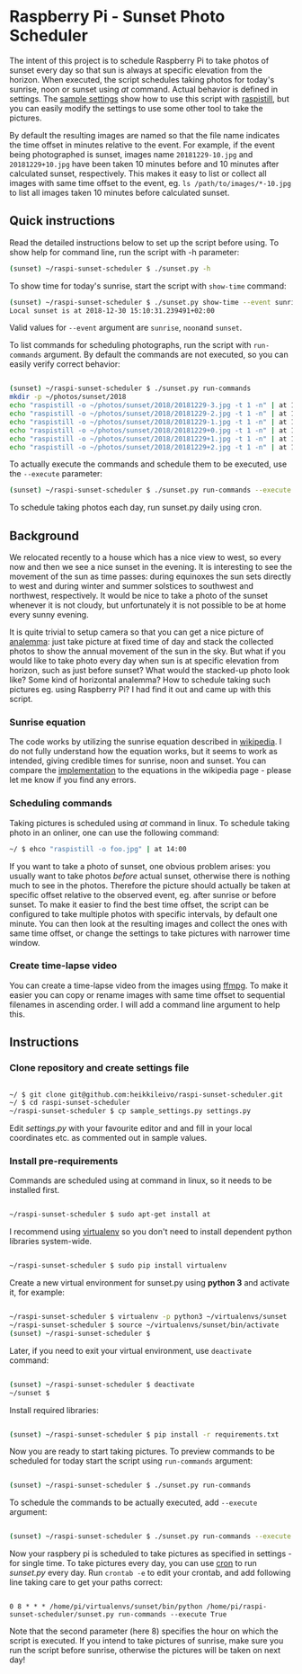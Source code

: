 # Raspberry Pi - Sunset Photo Scheduler
The intent of this project is to schedule Raspberry Pi to take photos of sunset every day so that sun is always at specific elevation from the horizon. When executed, the script schedules taking photos for today's sunrise, noon or sunset using _at_ command. Actual behavior is defined in settings. The [sample settings](https://github.com/heikkileivo/raspi-sunset-scheduler/blob/master/sample_settings.py) show how to use this script with [raspistill](https://www.raspberrypi.org/documentation/usage/camera/raspicam/raspistill.md), but you can easily modify the settings to use some other tool to take the pictures.
  
By default the resulting images are named so that the file name indicates the time offset in minutes relative to the event. For example, if the event being photographed is sunset, images name `20181229-10.jpg` and `20181229+10.jpg` have been taken 10 minutes before and 10 minutes after calculated sunset, respectively. This makes it easy to list or collect all images with same time offset to the event, eg. `ls /path/to/images/*-10.jpg` to list all images taken 10 minutes before calculated sunset.

## Quick instructions
Read the detailed instructions below to set up the script before using. To show help for command line, run the script with -h parameter: 
```bash
(sunset) ~/raspi-sunset-scheduler $ ./sunset.py -h
```
To show time for today's sunrise, start the script with `show-time` command: 
```bash
(sunset) ~/raspi-sunset-scheduler $ ./sunset.py show-time --event sunrise
Local sunset is at 2018-12-30 15:10:31.239491+02:00
```
Valid values for `--event` argument are `sunrise`, `noon`and `sunset`.

To list commands for scheduling photographs, run the script with `run-commands` argument. By default the commands are not executed, so you can easily verify correct behavior:

```bash

(sunset) ~/raspi-sunset-scheduler $ ./sunset.py run-commands
mkdir -p ~/photos/sunset/2018
echo "raspistill -o ~/photos/sunset/2018/20181229-3.jpg -t 1 -n" | at 14:40
echo "raspistill -o ~/photos/sunset/2018/20181229-2.jpg -t 1 -n" | at 14:41
echo "raspistill -o ~/photos/sunset/2018/20181229-1.jpg -t 1 -n" | at 14:42
echo "raspistill -o ~/photos/sunset/2018/20181229+0.jpg -t 1 -n" | at 14:43
echo "raspistill -o ~/photos/sunset/2018/20181229+1.jpg -t 1 -n" | at 14:44
echo "raspistill -o ~/photos/sunset/2018/20181229+2.jpg -t 1 -n" | at 14:45
```
To actually execute the commands and schedule them to be executed, use the `--execute` parameter: 
```bash
(sunset) ~/raspi-sunset-scheduler $ ./sunset.py run-commands --execute True`
```
To schedule taking photos each day, run sunset.py daily using cron.

## Background
We relocated recently to a house which has a nice view to west, so every now and then we see a nice sunset in the evening. It is interesting to see the movement of the sun as time passes: during equinoxes the sun sets directly to west and during winter and summer solstices to southwest and northwest, respectively. It would be nice to take a photo of the sunset whenever it is not cloudy, but unfortunately it is not possible to be at home every sunny evening.

It is quite trivial to setup camera so that you can get a nice picture of [analemma](https://www.google.com/search?q=analemma&source=lnms&tbm=isch): just take picture at fixed time of day and stack the collected photos to show the annual movement of the sun in the sky. But what if you would like to take photo every day when sun is at specific elevation from horizon, such as just before sunset? What would the stacked-up photo look like? Some kind of horizontal analemma? How to schedule taking such pictures eg. using Raspberry Pi? I had find it out and came up with this script.

### Sunrise equation
The code works by utilizing the sunrise equation described in [wikipedia](https://en.m.wikipedia.org/wiki/Sunrise_equation). I do not fully understand how the equation works, but it seems to work as intended, giving credible times for sunrise, noon and sunset. You can compare the [implementation](https://github.com/heikkileivo/raspi-sunset-scheduler/blob/master/calc.py) to the equations in the wikipedia page - please let me know if you find any errors.

### Scheduling commands
Taking pictures is scheduled using _at_ command in linux. To schedule taking photo in an onliner, one can use the following command:

```bash
~/ $ ehco "raspistill -o foo.jpg" | at 14:00
```
If you want to take a photo of sunset, one obvious problem arises: you usually want to take photos _before_ actual sunset, otherwise there is nothing much to see in the photos. Therefore the picture should actually be taken at specific offset relative to the observed event, eg. after sunrise or before sunset. To make it easier to find the best time offset, the script can be configured to take multiple photos with specific intervals, by default one minute. You can then look at the resulting images and collect the ones with same time offset, or change the settings to take pictures with narrower time window.

### Create time-lapse video
You can create a time-lapse video from the images using [ffmpg](https://trac.ffmpeg.org/wiki/Slideshow). To make it easier you can copy or rename images with same time offset to sequential filenames in ascending order. I will add a command line argument to help this. 


## Instructions
### Clone repository and create settings file


```bash

~/ $ git clone git@github.com:heikkileivo/raspi-sunset-scheduler.git
~/ $ cd raspi-sunset-scheduler
~/raspi-sunset-scheduler $ cp sample_settings.py settings.py
```

Edit _settings.py_ with your favourite editor and and fill in your local coordinates etc. as commented out in sample values.

### Install pre-requirements
Commands are scheduled using at command in linux, so it needs to be installed first.


```bash

~/raspi-sunset-scheduler $ sudo apt-get install at 
```

I recommend using [virtualenv](https://virtualenv.pypa.io/en/latest/) so you don't need to install dependent python libraries system-wide. 


```bash

~/raspi-sunset-scheduler $ sudo pip install virtualenv
```

Create a new virtual environment for sunset.py using __python 3__ and activate it, for example:


```bash

~/raspi-sunset-scheduler $ virtualenv -p python3 ~/virtualenvs/sunset
~/raspi-sunset-scheduler $ source ~/virtualenvs/sunset/bin/activate
(sunset) ~/raspi-sunset-scheduler $
```

Later, if you need to exit your virtual environment, use `deactivate` command:


```bash

(sunset) ~/raspi-sunset-scheduler $ deactivate
~/sunset $ 
```

Install required libraries:


```bash

(sunset) ~/raspi-sunset-scheduler $ pip install -r requirements.txt 
```

Now you are ready to start taking pictures. To preview commands to be scheduled for today start the script using `run-commands` argument:  
  
  
```bash

(sunset) ~/raspi-sunset-scheduler $ ./sunset.py run-commands
```

To schedule the commands to be actually executed, add `--execute` argument:


```bash

(sunset) ~/raspi-sunset-scheduler $ ./sunset.py run-commands --execute True
```

Now your raspbery pi is scheduled to take pictures as specified in settings - for single time. To take pictures every day, you can use [cron](https://linuxconfig.org/linux-crontab-reference-guide) to run _sunset.py_ every day. Run `crontab -e` to edit your crontab, and add following line taking care to get your paths correct:


```

0 8 * * * /home/pi/virtualenvs/sunset/bin/python /home/pi/raspi-sunset-scheduler/sunset.py run-commands --execute True
```

Note that the second parameter (here 8) specifies the hour on which the script is executed. If you intend to take pictures of sunrise, make sure you run the script before sunrise, otherwise the pictures will be taken on next day! 
